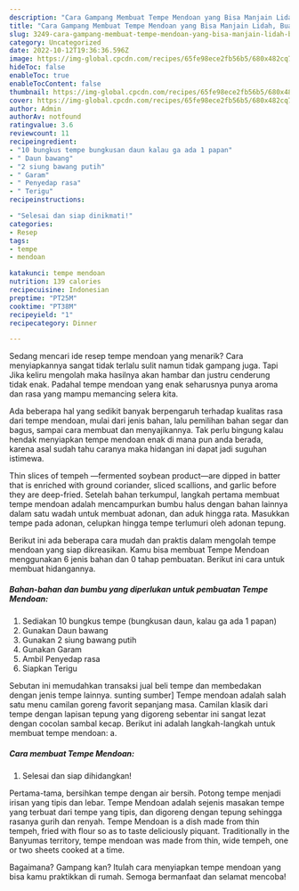```yaml
---
description: "Cara Gampang Membuat Tempe Mendoan yang Bisa Manjain Lidah, Buat Buka Puasa Bikin Ngiler"
title: "Cara Gampang Membuat Tempe Mendoan yang Bisa Manjain Lidah, Buat Buka Puasa Bikin Ngiler"
slug: 3249-cara-gampang-membuat-tempe-mendoan-yang-bisa-manjain-lidah-buat-buka-puasa-bikin-ngiler
category: Uncategorized
date: 2022-10-12T19:36:36.596Z
image: https://img-global.cpcdn.com/recipes/65fe98ece2fb56b5/680x482cq70/tempe-mendoan-foto-resep-utama.jpg
hideToc: false
enableToc: true
enableTocContent: false
thumbnail: https://img-global.cpcdn.com/recipes/65fe98ece2fb56b5/680x482cq70/tempe-mendoan-foto-resep-utama.jpg
cover: https://img-global.cpcdn.com/recipes/65fe98ece2fb56b5/680x482cq70/tempe-mendoan-foto-resep-utama.jpg
author: Admin
authorAv: notfound
ratingvalue: 3.6
reviewcount: 11
recipeingredient:
- "10 bungkus tempe bungkusan daun kalau ga ada 1 papan"
- " Daun bawang"
- "2 siung bawang putih"
- " Garam"
- " Penyedap rasa"
- " Terigu"
recipeinstructions:

- "Selesai dan siap dinikmati!"
categories:
- Resep
tags:
- tempe
- mendoan

katakunci: tempe mendoan 
nutrition: 139 calories
recipecuisine: Indonesian
preptime: "PT25M"
cooktime: "PT38M"
recipeyield: "1"
recipecategory: Dinner

---
```



Sedang mencari ide resep tempe mendoan yang menarik? Cara menyiapkannya sangat tidak terlalu sulit namun tidak gampang juga. Tapi Jika keliru mengolah maka hasilnya akan hambar dan justru cenderung tidak enak. Padahal tempe mendoan yang enak seharusnya punya aroma dan rasa yang mampu memancing selera kita.


Ada beberapa hal yang sedikit banyak berpengaruh terhadap kualitas rasa dari tempe mendoan, mulai dari jenis bahan, lalu pemilihan bahan segar dan bagus, sampai cara membuat dan menyajikannya. Tak perlu bingung kalau hendak menyiapkan tempe mendoan enak di mana pun anda berada, karena asal sudah tahu caranya maka hidangan ini dapat jadi suguhan istimewa.

Thin slices of tempeh —fermented soybean product—are dipped in batter that is enriched with ground coriander, sliced scallions, and garlic before they are deep-fried. Setelah bahan terkumpul, langkah pertama membuat tempe mendoan adalah mencampurkan bumbu halus dengan bahan lainnya dalam satu wadah untuk membuat adonan, dan aduk hingga rata. Masukkan tempe pada adonan, celupkan hingga tempe terlumuri oleh adonan tepung.


Berikut ini ada beberapa cara mudah dan praktis dalam mengolah tempe mendoan yang siap dikreasikan. Kamu bisa membuat Tempe Mendoan menggunakan 6 jenis bahan dan 0 tahap pembuatan. Berikut ini cara untuk membuat hidangannya.

<!--inarticleads1-->

##### Bahan-bahan dan bumbu yang diperlukan untuk pembuatan Tempe Mendoan:

1. Sediakan 10 bungkus tempe (bungkusan daun, kalau ga ada 1 papan)
1. Gunakan  Daun bawang
1. Gunakan 2 siung bawang putih
1. Gunakan  Garam
1. Ambil  Penyedap rasa
1. Siapkan  Terigu


Sebutan ini memudahkan transaksi jual beli tempe dan membedakan dengan jenis tempe lainnya. sunting sumber] Tempe mendoan adalah salah satu menu camilan goreng favorit sepanjang masa. Camilan klasik dari tempe dengan lapisan tepung yang digoreng sebentar ini sangat lezat dengan cocolan sambal kecap. Berikut ini adalah langkah-langkah untuk membuat tempe mendoan: a. 

<!--inarticleads2-->

##### Cara membuat Tempe Mendoan:


1. Selesai dan siap dihidangkan!

Pertama-tama, bersihkan tempe dengan air bersih. Potong tempe menjadi irisan yang tipis dan lebar. Tempe Mendoan adalah sejenis masakan tempe yang terbuat dari tempe yang tipis, dan digoreng dengan tepung sehingga rasanya gurih dan renyah. Tempe Mendoan is a dish made from thin tempeh, fried with flour so as to taste deliciously piquant. Traditionally in the Banyumas territory, tempe mendoan was made from thin, wide tempeh, one or two sheets cooked at a time. 

Bagaimana? Gampang kan? Itulah cara menyiapkan tempe mendoan yang bisa kamu praktikkan di rumah. Semoga bermanfaat dan selamat mencoba!
